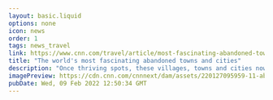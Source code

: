 ```yaml
---
layout: basic.liquid
options: none
icon: news
order: 1
tags: news_travel
link: https://www.cnn.com/travel/article/most-fascinating-abandoned-towns/index.html
title: "The world's most fascinating abandoned towns and cities"
description: "Once thriving spots, these villages, towns and cities now stand abandoned. Their empty buildings, streets and even cars left for nature to reclaim over the years. "
imagePreview: https://cdn.cnn.com/cnnnext/dam/assets/220127095959-11-abandoned-towns-video-synd-2.jpeg
pubDate: Wed, 09 Feb 2022 12:50:34 GMT
---
```

